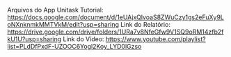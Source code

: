Arquivos do App Unitask
Tutorial: https://docs.google.com/document/d/1eUAjxQlvoaS8ZWuCzy1gs2eFuXy9LoNXnknmkMMTVkM/edit?usp=sharing
Link do Relatório: https://drive.google.com/drive/folders/1URa7v8NfeGfw9V1SQ9oRM14zfb2fkU1U?usp=sharing
Link do Vídeo: https://www.youtube.com/playlist?list=PLdDfPxdF-UZOOC6Yogl2Koy_LYD0lGzso
